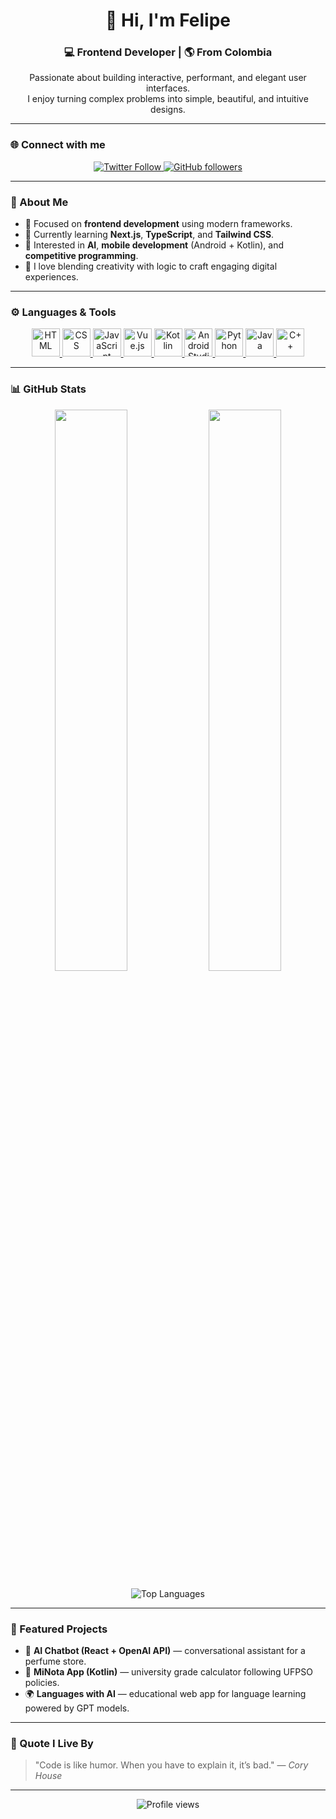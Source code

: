 <h1 align="center">👋 Hi, I'm Felipe</h1>
<h3 align="center">💻 Frontend Developer | 🌎 From Colombia</h3>

<p align="center">
  Passionate about building interactive, performant, and elegant user interfaces.<br>
  I enjoy turning complex problems into simple, beautiful, and intuitive designs.
</p>

---

### 🌐 Connect with me
<p align="center">
  <a href="https://twitter.com/pintofelipe77" target="_blank">
    <img src="https://img.shields.io/twitter/follow/pintofelipe77?logo=twitter&style=for-the-badge" alt="Twitter Follow" />
  </a>
  <a href="https://github.com/pintofelipe" target="_blank">
    <img src="https://img.shields.io/github/followers/pintofelipe?logo=github&style=for-the-badge" alt="GitHub followers" />
  </a>
</p>

---

### 🧠 About Me

- 🎯 Focused on **frontend development** using modern frameworks.  
- 🌱 Currently learning **Next.js**, **TypeScript**, and **Tailwind CSS**.  
- 🧩 Interested in **AI**, **mobile development** (Android + Kotlin), and **competitive programming**.  
- 🎨 I love blending creativity with logic to craft engaging digital experiences.  

---

### ⚙️ Languages & Tools

<p align="center">
  <a href="https://developer.mozilla.org/en-US/docs/Web/HTML" target="_blank">
    <img src="https://skillicons.dev/icons?i=html" alt="HTML" width="45" height="45"/>
  </a>
  <a href="https://developer.mozilla.org/en-US/docs/Web/CSS" target="_blank">
    <img src="https://skillicons.dev/icons?i=css" alt="CSS" width="45" height="45"/>
  </a>
  <a href="https://developer.mozilla.org/en-US/docs/Web/JavaScript" target="_blank">
    <img src="https://skillicons.dev/icons?i=js" alt="JavaScript" width="45" height="45"/>
  </a>
  <a href="https://vuejs.org" target="_blank">
    <img src="https://skillicons.dev/icons?i=vue" alt="Vue.js" width="45" height="45"/>
  </a>
  <a href="https://kotlinlang.org" target="_blank">
    <img src="https://skillicons.dev/icons?i=kotlin" alt="Kotlin" width="45" height="45"/>
  </a>
  <a href="https://developer.android.com" target="_blank">
    <img src="https://skillicons.dev/icons?i=androidstudio" alt="Android Studio" width="45" height="45"/>
  </a>
  <a href="https://www.python.org" target="_blank">
    <img src="https://skillicons.dev/icons?i=python" alt="Python" width="45" height="45"/>
  </a>
  <a href="https://www.java.com" target="_blank">
    <img src="https://skillicons.dev/icons?i=java" alt="Java" width="45" height="45"/>
  </a>
  <a href="https://isocpp.org" target="_blank">
    <img src="https://skillicons.dev/icons?i=cpp" alt="C++" width="45" height="45"/>
  </a>
</p>

---

### 📊 GitHub Stats

<p align="center">
  <img width="48%" src="https://github-readme-stats.vercel.app/api?username=pintofelipe&show_icons=true&theme=tokyonight" />
  <img width="48%" src="https://github-readme-streak-stats.herokuapp.com/?user=pintofelipe&theme=tokyonight" />
</p>

<p align="center">
  <img src="https://github-readme-stats.vercel.app/api/top-langs?username=pintofelipe&show_icons=true&locale=en&layout=compact&theme=tokyonight" alt="Top Languages" />
</p>

---

### 🚀 Featured Projects

- 🧠 **AI Chatbot (React + OpenAI API)** — conversational assistant for a perfume store.  
- 📱 **MiNota App (Kotlin)** — university grade calculator following UFPSO policies.  
- 🌍 **Languages with AI** — educational web app for language learning powered by GPT models.

---

### 💬 Quote I Live By
> "Code is like humor. When you have to explain it, it’s bad." — *Cory House*

---

<p align="center">
  <img src="https://komarev.com/ghpvc/?username=pintofelipe&label=Profile%20views&color=blue&style=flat" alt="Profile views" />
</p>
